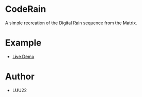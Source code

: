 # CodeRain

A simple recreation of the Digital Rain sequence from the Matrix.

# Example

* [Live Demo](https://adityathebe.github.io/Matrix/)


# Author 

* LUU22
